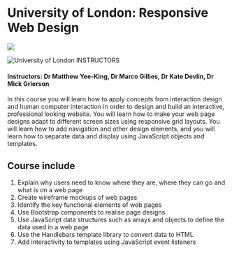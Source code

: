 # University of London: Responsive Web Design

<img src="https://i.imgur.com/t4CJvim.png">

![University of London](http://i.imgur.com/Qktqnu1.png) INSTRUCTORS
#### Instructors: Dr Matthew Yee-King, Dr Marco Gillies, Dr Kate Devlin, Dr Mick Grierson

In this course you will learn how to apply concepts from interaction design and human computer interaction in order to design and build an interactive, professional looking website. You will learn how to make your web page designs adapt to different screen sizes using responsive grid layouts. You will learn how to add navigation and other design elements, and you will learn how to separate data and display using JavaScript objects and templates. 

## Course include

1. Explain why users need to know where they are, where they can go and what is on a web page
2. Create wireframe mockups of web pages 
3. Identify the key functional elements of web pages
4. Use Bootstrap components to realise page designs
5. Use JavaScript data structures such as arrays and objects to define the data used in a web page
6. Use the Handlebars template library to convert data to HTML 
7. Add interactivity to templates using JavaScript event listeners
